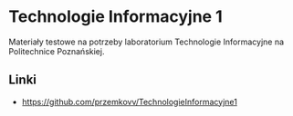 # Technologie Informacyjne 1

Materiały testowe na potrzeby laboratorium Technologie Informacyjne na Politechnice Poznańskiej.

## Linki

- https://github.com/przemkovv/TechnologieInformacyjne1
